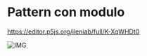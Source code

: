 # Pattern con modulo

https://editor.p5js.org/ileniab/full/K-XqWHDt0

![IMG](https://github.com/ileniab/archive/blob/master/ileniab/P5.js%20Esercizi/2.%20Generatore%20pattern/2._pattern_che_si_modifica/pattern%20modulo.PNG)
